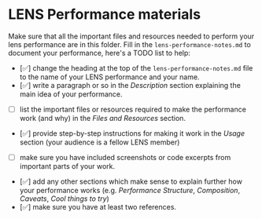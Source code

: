 # LENS Performance materials

Make sure that all the important files and resources needed to perform your lens performance are in this folder. Fill in the `lens-performance-notes.md` to document your performance, here's a TODO list to help:

- [✅] change the heading at the top of the `lens-performance-notes.md` file to the name of your LENS performance and your name.
- [✅] write a paragraph or so in the _Description_ section explaining the main idea of your performance.
- [ ] list the important files or resources required to make the performance work (and why) in the _Files and Resources_ section.
- [✅] provide step-by-step instructions for making it work in the _Usage_ section (your audience is a fellow LENS member)
- [ ] make sure you have included screenshots or code excerpts from important parts of your work.
- [✅] add any other sections which make sense to explain further how your performance works (e.g. _Performance Structure_, _Composition_,  _Caveats_, _Cool things to try_)
- [✅] make sure you have at least two references.
